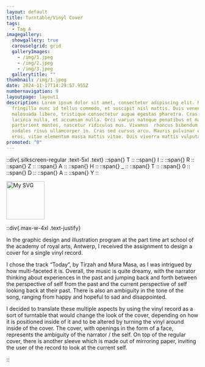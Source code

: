 ```yaml
---
layout: default
title: Turntable/Vinyl Cover
tags:
  - Tag A
imagegallery:
  showgallery: true
  carouselgrid: grid
  galleryImages:
    - /img/1.jpeg
    - /img/2.jpeg
    - /img/3.jpeg
  gallerytitle: ""
thumbnail: /img/1.jpeg
date: 2024-11-17T14:29:57.955Z
numbernavigation: 9
layoutpage: layout1
description: Lorem ipsum dolor sit amet, consectetur adipiscing elit. Mauris
  fringilla nunc id tellus commodo, et suscipit nisl mattis. Duis venenatis
  malesuada libero, tristique consectetur augue egestas pharetra. Cras sit amet
  lacinia nulla, et accumsan nulla. Orci varius natoque penatibus et magnis dis
  parturient montes, nascetur ridiculus mus. Vivamus  rhoncus bibendum orci, in
  sodales risus ullamcorper in. Cras sed cursus arcu. Mauris pulvinar euismod
  eros, vitae elementum massa mattis vitae. Duis viverra mattis vulputate.
promoted: "0"
---
```

::div{.silkscreen-regular .text-5xl .text}
  ::span{}
  T
  ::
  ::span{}
  I
  ::
  ::span{}
  R 
  ::
  ::span{}
  Z
  ::
  ::span{}
  A
  ::
  ::span{}
  H
  ::
  ::span{}
  _
  ::
  ::span{}
  T
  ::
  ::span{}
  0
  ::
  ::span{}
  D
  ::
    ::span{}
  A
  ::
  ::span{}
  Y
::

<img src="/img/parelhi.svg" alt="My SVG" width="100" />

::div{.max-w-4xl .text-justify}

In the graphic design and illustration program at the part time art school of the academy of royal arts, Antwerp, I received the assignment to design a cover for a single vinyl record. 

I chose the track “Today”, by Tirzah and Mura Masa, as I was intrigued by how multi-faceted it is. Overall, the music is quite dreamy, with the narrator thinking about experiences in the past and jumping back and forth between the perspective of self from the past and the current perspective of self looking back at their past. There is also an ambiguity in the tone of the song, ranging from happy and hopeful to sad and disappointed. 

I decided to translate these multiple aspects by using the vinyl record as a sort of turntable that would change the look of the cover, depending on how it is positioned inside of it and to be altered by turning the vinyl around inside of the cover. The cover, with openings in the form of a face, represents the ambiguity of the narrator / the self. On top of the regular cover, there is another sleeve which is made out of mirroring paper, inviting the user of the record to look at the current self. 

::